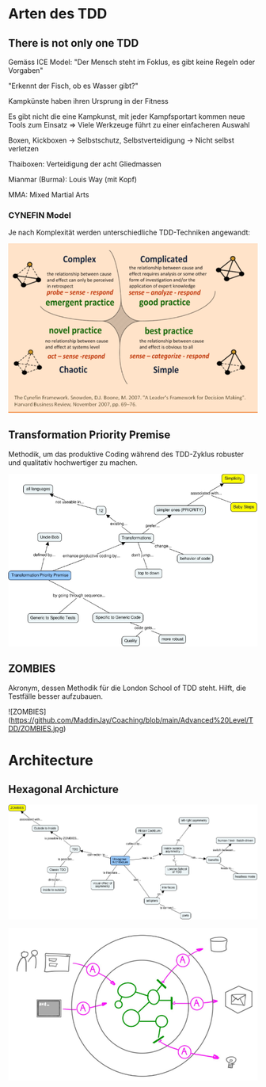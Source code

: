 # Arten des TDD

## There is not only one TDD

Gemäss ICE Model: "Der Mensch steht im Foklus, es gibt keine Regeln oder Vorgaben"

"Erkennt der Fisch, ob es Wasser gibt?"

Kampkünste haben ihren Ursprung in der Fitness

Es gibt nicht die eine Kampkunst, mit jeder Kampfsportart kommen neue Tools zum Einsatz => Viele Werkzeuge führt zu einer einfacheren Auswahl

Boxen, Kickboxen -> Selbstschutz, Selbstverteidigung -> Nicht selbst verletzen

Thaiboxen: Verteidigung der acht Gliedmassen

Mianmar (Burma): Louis Way (mit Kopf)

MMA: Mixed Martial Arts

### CYNEFIN Model

Je nach Komplexität werden unterschiedliche TDD-Techniken angewandt: 

![Cynefin Model](https://github.com/MaddinJay/Coaching/blob/main/Advanced%20Level/TDD/Cynefin%20Model.PNG)

## Transformation Priority Premise

Methodik, um das produktive Coding während des TDD-Zyklus robuster und qualitativ hochwertiger zu machen.

![Transformation Prioirty Premise](https://github.com/MaddinJay/Coaching/blob/main/Advanced%20Level/TDD/Transformation%20Priority%20Premise.jpg)

## ZOMBIES

Akronym, dessen Methodik für die London School of TDD steht. Hilft, die Testfälle besser aufzubauen.

![ZOMBIES] (https://github.com/MaddinJay/Coaching/blob/main/Advanced%20Level/TDD/ZOMBIES.jpg)


# Architecture

## Hexagonal Archicture

![Hexagonal Architecture](https://github.com/MaddinJay/Coaching/blob/main/Advanced%20Level/TDD/Hexagonal%20Architecture.jpg)

![Hexagonal Architecture](https://github.com/MaddinJay/Coaching/blob/main/Advanced%20Level/TDD/Hexagonal%20Architecture%20-%20Grafik.jpg)



